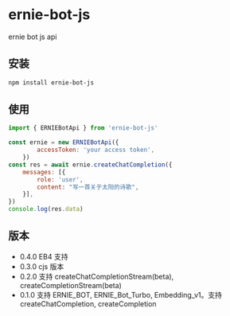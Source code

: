 # ernie-bot-js
ernie bot js api

## 安装

```bash
npm install ernie-bot-js
```

## 使用

```js
import { ERNIEBotApi } from 'ernie-bot-js'

const ernie = new ERNIEBotApi({
        accessToken: 'your access token',
    })
const res = await ernie.createChatCompletion({
    messages: [{
        role: 'user',
        content: "写一首关于太阳的诗歌",
    }],
})
console.log(res.data)
```

## 版本

* 0.4.0 EB4 支持
* 0.3.0 cjs 版本
* 0.2.0 支持 createChatCompletionStream(beta), createCompletionStream(beta)
* 0.1.0 支持 ERNIE_BOT, ERNIE_Bot_Turbo, Embedding_v1。支持 createChatCompletion, createCompletion
